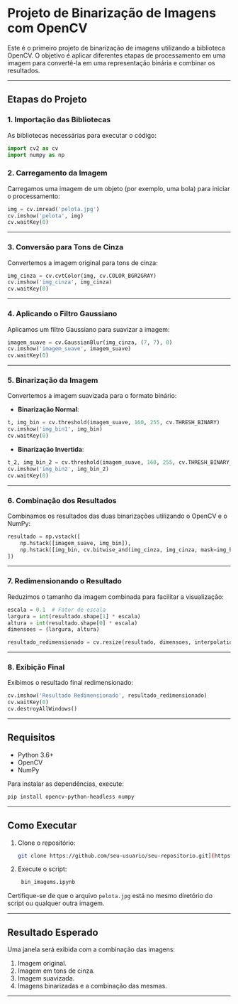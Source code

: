 # Projeto de Binarização de Imagens com OpenCV

Este é o primeiro projeto de binarização de imagens utilizando a biblioteca OpenCV. O objetivo é aplicar diferentes etapas de processamento em uma imagem para convertê-la em uma representação binária e combinar os resultados.

---

## Etapas do Projeto

### 1. Importação das Bibliotecas
As bibliotecas necessárias para executar o código:

```python
import cv2 as cv
import numpy as np
```

### 2. Carregamento da Imagem
Carregamos uma imagem de um objeto (por exemplo, uma bola) para iniciar o processamento:

```python
img = cv.imread('pelota.jpg')
cv.imshow('pelota', img)
cv.waitKey(0)
```

---

### 3. Conversão para Tons de Cinza
Convertemos a imagem original para tons de cinza:

```python
img_cinza = cv.cvtColor(img, cv.COLOR_BGR2GRAY)
cv.imshow('img_cinza', img_cinza)
cv.waitKey(0)
```

---

### 4. Aplicando o Filtro Gaussiano
Aplicamos um filtro Gaussiano para suavizar a imagem:

```python
imagem_suave = cv.GaussianBlur(img_cinza, (7, 7), 0)
cv.imshow('imagem_suave', imagem_suave)
cv.waitKey(0)
```

---

### 5. Binarização da Imagem
Convertemos a imagem suavizada para o formato binário:

- **Binarização Normal**:
  
```python
t, img_bin = cv.threshold(imagem_suave, 160, 255, cv.THRESH_BINARY)
cv.imshow('img_bin1', img_bin)
cv.waitKey(0)
```

- **Binarização Invertida**:

```python
t_2, img_bin_2 = cv.threshold(imagem_suave, 160, 255, cv.THRESH_BINARY_INV)
cv.imshow('img_bin2', img_bin_2)
cv.waitKey(0)
```

---

### 6. Combinação dos Resultados
Combinamos os resultados das duas binarizações utilizando o OpenCV e o NumPy:

```python
resultado = np.vstack([
    np.hstack([imagem_suave, img_bin]),
    np.hstack([img_bin, cv.bitwise_and(img_cinza, img_cinza, mask=img_bin)])
])
```

---

### 7. Redimensionando o Resultado
Reduzimos o tamanho da imagem combinada para facilitar a visualização:

```python
escala = 0.1  # Fator de escala
largura = int(resultado.shape[1] * escala)
altura = int(resultado.shape[0] * escala)
dimensoes = (largura, altura)

resultado_redimensionado = cv.resize(resultado, dimensoes, interpolation=cv.INTER_AREA)
```

---

### 8. Exibição Final
Exibimos o resultado final redimensionado:

```python
cv.imshow('Resultado Redimensionado', resultado_redimensionado)
cv.waitKey(0)
cv.destroyAllWindows()
```

---

## Requisitos
- Python 3.6+
- OpenCV
- NumPy

Para instalar as dependências, execute:

```bash
pip install opencv-python-headless numpy
```

---

## Como Executar
1. Clone o repositório:
   ```bash
   git clone https://github.com/seu-usuario/seu-repositorio.git](https://github.com/AlexNocua/Binariza-o-de-imagens/
   ```

2. Execute o script:
   ```bash
    bin_imagems.ipynb
   ```

Certifique-se de que o arquivo `pelota.jpg` está no mesmo diretório do script ou qualquer outra imagem.

---

## Resultado Esperado
Uma janela será exibida com a combinação das imagens:
1. Imagem original.
2. Imagem em tons de cinza.
3. Imagem suavizada.
4. Imagens binarizadas e a combinação das mesmas.

---


